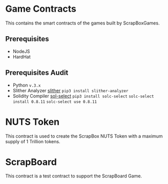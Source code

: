 # Game Contracts

This contains the smart contracts of the games built by ScrapBoxGames.

## Prerequisites
- NodeJS
- HardHat 

## Prerequisites Audit
- Python `v.3.x`
- Slither Analyzer [slither](https://github.com/crytic/slither)
  `pip3 install slither-analyzer `
- Solidity Compiler [sol-select](https://github.com/crytic/solc-select)
  `pip3 install solc-select`
  `solc-select install 0.8.11`
  `solc-select use 0.8.11`

# NUTS Token
This contract is used to create the ScrapBox NUTS Token with a maximum supply of 1 Trillion tokens.

# ScrapBoard
This contract is a test contract to support the ScrapBoard Game.
